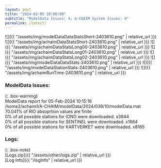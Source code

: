 ```yaml
---
layout: post
title: "2024-02-05 10:00:00"
subtitle: "ModelData Issues: 4; A-CHAIM System Issues: 0"
permalink: /latest/
---
```


![]({{ "/assets/img/modelDataDataStatsShort-2403610.png" | relative_url }})
![]({{ "/assets/img/achaimDataStatsShort-2403610.png" | relative_url }})
![]({{ "/assets/img/achaimDataStatsLong00-2403610.png" | relative_url }})
![]({{ "/assets/img/achaimDataStatsLong01-2403610.png" | relative_url }})
![]({{ "/assets/img/achaimDataStatsLong02-2403610.png" | relative_url }})
![]({{ "/assets/img/modelDataDataStats-2403610.png" | relative_url }})
![]({{ "/assets/img/modelDataStationStats-2403610.png" | relative_url }})
![]({{ "/assets/img/achaimRunTime-2403610.png" | relative_url }})


### ModelData Issues:  
  
{: .box-warning}  
 ModelData report for 05-Feb-2024 10:15:16   
 /home2/achaim1/A-CHAIM/modelData/2024/036/10/modelData.mat   
 70.041% of RIO absoprtion values are finite   
 0% of all possible stations for IONO were downloaded. x3944   
 0% of all possible stations for SENTINEL were downloaded. x1664   
 0% of all possible stations for KARTVERKET were downloaded. x8165   
  


### Logs:  
  
{: .box-note}  
[Logs.zip]({{ "/assets/other/logs.zip" | relative_url }})  
[Log Info]({{ "/logInfo" | relative_url }})  

